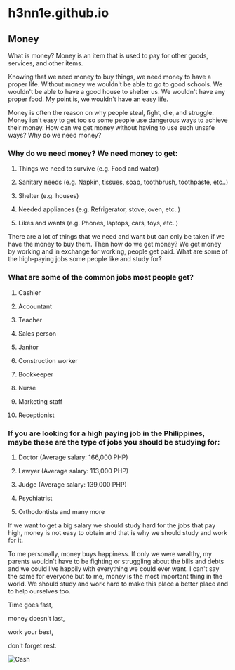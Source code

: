 # h3nn1e.github.io

## Money
What is money?
Money is an item that is used to pay for other goods, services, and other items. 

Knowing that we need money to buy things, we need money to have a proper life. Without money we wouldn't be able to go to good schools. We wouldn't be able to have a good house to shelter us. We wouldn't have any proper food. My point is, we wouldn't have an easy life.

Money is often the reason on why people steal, fight, die, and struggle. Money isn't easy to get too so some people use dangerous ways to achieve their money. How can we get money without having to use such unsafe ways? Why do we need money?

### Why do we need money? We need money to get:
1. Things we need to survive (e.g. Food and water)

2. Sanitary needs (e.g. Napkin, tissues, soap, toothbrush, toothpaste, etc..)

3. Shelter (e.g. houses)

4. Needed appliances (e.g. Refrigerator, stove, oven, etc..)

5. Likes and wants (e.g. Phones, laptops, cars, toys, etc..)

There are a lot of things that we need and want but can only be taken if we have the money to buy them. Then how do we get money? We get money by working and in exchange for working, people get paid. What are some of the high-paying jobs some people like and study for?

### What are some of the common jobs most people get?
1. Cashier

2. Accountant

3. Teacher

4. Sales person

5. Janitor

6. Construction worker

7. Bookkeeper

8. Nurse

9. Marketing staff

10. Receptionist 


### If you are looking for a high paying job in the Philippines, maybe these are the type of jobs you should be studying for:
1. Doctor (Average salary: 166,000 PHP)

2. Lawyer (Average salary: 113,000 PHP)

3. Judge (Average salary: 139,000 PHP)

4. Psychiatrist

5. Orthodontists and many more

If we want to get a big salary we should study hard for the jobs that pay high, money is not easy to obtain and that is why we should study and work for it.





To me personally, money buys happiness. If only we were wealthy, my parents wouldn't have to be fighting or struggling about the bills and debts and we could live happily with everything we could ever want. I can't say the same for everyone but to me, money is the most important thing in the world. We should study and work hard to make this place a better place and to help ourselves too.

Time goes fast,

money doesn't last,

work your best,

don't forget rest.

![Cash](https://user-images.githubusercontent.com/118286798/203325717-f9055067-9c72-4214-af49-be093e2c7922.jpg)
